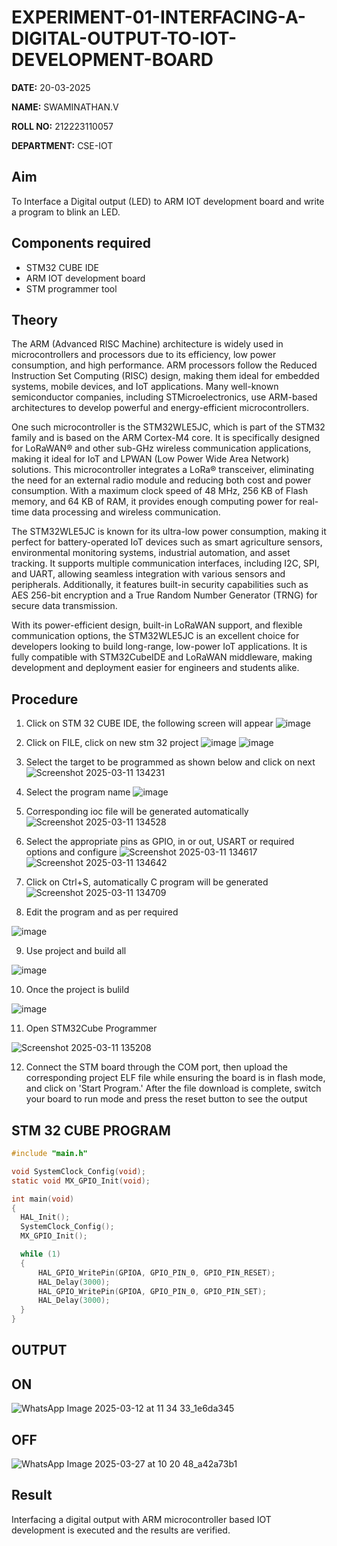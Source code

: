 # EXPERIMENT-01-INTERFACING-A-DIGITAL-OUTPUT-TO-IOT-DEVELOPMENT-BOARD


**DATE:** 20-03-2025

**NAME:** SWAMINATHAN.V

**ROLL NO:** 212223110057

**DEPARTMENT:** CSE-IOT

## Aim

To Interface a Digital output (LED) to ARM IOT development board and write a program to blink an LED.

## Components required

- STM32 CUBE IDE
- ARM IOT development board
- STM programmer tool

## Theory

The ARM (Advanced RISC Machine) architecture is widely used in microcontrollers and processors due to its efficiency, low power consumption, and high performance. ARM processors follow the Reduced Instruction Set Computing (RISC) design, making them ideal for embedded systems, mobile devices, and IoT applications. Many well-known semiconductor companies, including STMicroelectronics, use ARM-based architectures to develop powerful and energy-efficient microcontrollers.

One such microcontroller is the STM32WLE5JC, which is part of the STM32 family and is based on the ARM Cortex-M4 core. It is specifically designed for LoRaWAN® and other sub-GHz wireless communication applications, making it ideal for IoT and LPWAN (Low Power Wide Area Network) solutions. This microcontroller integrates a LoRa® transceiver, eliminating the need for an external radio module and reducing both cost and power consumption. With a maximum clock speed of 48 MHz, 256 KB of Flash memory, and 64 KB of RAM, it provides enough computing power for real-time data processing and wireless communication.

The STM32WLE5JC is known for its ultra-low power consumption, making it perfect for battery-operated IoT devices such as smart agriculture sensors, environmental monitoring systems, industrial automation, and asset tracking. It supports multiple communication interfaces, including I2C, SPI, and UART, allowing seamless integration with various sensors and peripherals. Additionally, it features built-in security capabilities such as AES 256-bit encryption and a True Random Number Generator (TRNG) for secure data transmission.

With its power-efficient design, built-in LoRaWAN support, and flexible communication options, the STM32WLE5JC is an excellent choice for developers looking to build long-range, low-power IoT applications. It is fully compatible with STM32CubeIDE and LoRaWAN middleware, making development and deployment easier for engineers and students alike.
## Procedure

1. Click on STM 32 CUBE IDE, the following screen will appear
 ![image](https://user-images.githubusercontent.com/36288975/226189166-ac10578c-c059-40e7-8b80-9f84f64bf088.png)


2. Click on FILE, click on new stm 32 project
![image](https://user-images.githubusercontent.com/36288975/226189215-2d13ebfb-507f-44fc-b772-02232e97c0e3.png)
![image](https://user-images.githubusercontent.com/36288975/226189230-bf2d90dd-9695-4aaf-b2a6-6d66454e81fc.png)

3. Select the target to be programmed as shown below and click on next
![Screenshot 2025-03-11 134231](https://github.com/user-attachments/assets/09e61f3d-224f-4ca8-96d4-7336869df5c7)

4. Select the program name
![image](https://user-images.githubusercontent.com/36288975/226189316-09832a30-4d1a-4d4f-b8ad-2dc28f137711.png)

5. Corresponding ioc file will be generated automatically
![Screenshot 2025-03-11 134528](https://github.com/user-attachments/assets/df427edd-e24a-4612-a858-aeae859b379f)


6. Select the appropriate pins as GPIO, in or out, USART or required options and configure
![Screenshot 2025-03-11 134617](https://github.com/user-attachments/assets/125ee548-30b1-4c88-932f-adf07984522f)
![Screenshot 2025-03-11 134642](https://github.com/user-attachments/assets/0adfbb58-4cad-408a-9300-f4808b53cac4)


7. Click on Ctrl+S, automatically C program will be generated
![Screenshot 2025-03-11 134709](https://github.com/user-attachments/assets/70b83b79-1569-4f14-99d5-e2adbb4e692d)

8. Edit the program and as per required 

![image](https://user-images.githubusercontent.com/36288975/226189461-a573e62f-a109-4631-a250-a20925758fe0.png)


9. Use project and build all 

![image](https://user-images.githubusercontent.com/36288975/226189554-3f7101ac-3f41-48fc-abc7-480bd6218dec.png)

10. Once the project is bulild 

![image](https://user-images.githubusercontent.com/36288975/226189577-c61cc1eb-3990-4968-8aa6-aefffc766b70.png)

11. Open STM32Cube Programmer

![Screenshot 2025-03-11 135208](https://github.com/user-attachments/assets/bb67ab6b-81a5-450c-b170-4276a9b87ef2)



12. Connect the STM board through the COM port, then upload the corresponding project ELF file while ensuring the board is in flash mode, and click on 'Start Program.' After the file download is complete, switch your board to run mode and press the reset button to see the output


## STM 32 CUBE PROGRAM

```c
#include "main.h"

void SystemClock_Config(void);
static void MX_GPIO_Init(void);

int main(void)
{
  HAL_Init();
  SystemClock_Config();
  MX_GPIO_Init();

  while (1)
  {
      HAL_GPIO_WritePin(GPIOA, GPIO_PIN_0, GPIO_PIN_RESET);
      HAL_Delay(3000);
      HAL_GPIO_WritePin(GPIOA, GPIO_PIN_0, GPIO_PIN_SET);
      HAL_Delay(3000);
  }
}
```

## OUTPUT
## ON 
![WhatsApp Image 2025-03-12 at 11 34 33_1e6da345](https://github.com/user-attachments/assets/440893e9-2473-4091-b217-b726d96ad1e4)
## OFF
![WhatsApp Image 2025-03-27 at 10 20 48_a42a73b1](https://github.com/user-attachments/assets/e69b0f7d-4c22-4ddd-b2d7-d345f3db2ca9)



## Result

Interfacing a digital output with ARM microcontroller based IOT development is executed and the results are verified.

